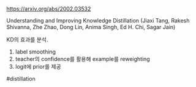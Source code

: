 https://arxiv.org/abs/2002.03532

Understanding and Improving Knowledge Distillation (Jiaxi Tang, Rakesh Shivanna, Zhe Zhao, Dong Lin, Anima Singh, Ed H. Chi, Sagar Jain)

KD의 효과를 분석.

1. label smoothing
2. teacher의 confidence를 활용해 example를 reweighting
3. logit에 prior를 제공

#distillation 
